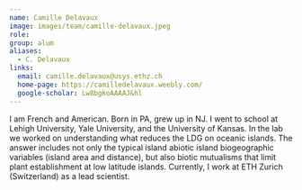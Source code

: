 ```yaml
---
name: Camille Delavaux
image: images/team/camille-delavaux.jpeg
role: 
group: alum
aliases:
  - C. Delavaux
links:
  email: camille.delavaux@usys.ethz.ch
  home-page: https://camilledelavaux.weebly.com/
  google-scholar: Lw8bgkoAAAAJ&hl
---
```


I am French and American. Born in PA, grew up in NJ. I went to school at Lehigh University, Yale University, and the University of Kansas. In the lab we worked on understanding what reduces the LDG on oceanic islands. The answer includes not only the typical island abiotic island biogeographic variables (island area and distance), but also biotic mutualisms that limit plant establishment at low latitude islands. Currently, I work at ETH Zurich (Switzerland) as a lead scientist.
